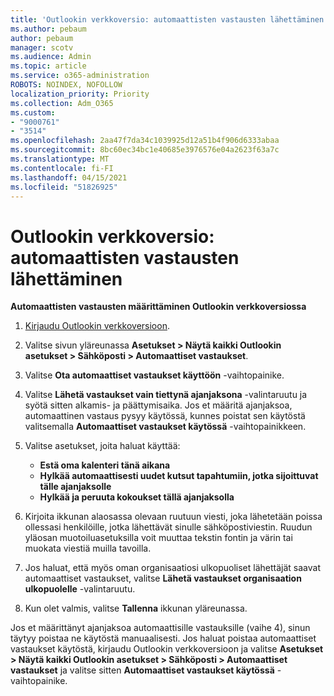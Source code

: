 ```yaml
---
title: 'Outlookin verkkoversio: automaattisten vastausten lähettäminen'
ms.author: pebaum
author: pebaum
manager: scotv
ms.audience: Admin
ms.topic: article
ms.service: o365-administration
ROBOTS: NOINDEX, NOFOLLOW
localization_priority: Priority
ms.collection: Adm_O365
ms.custom:
- "9000761"
- "3514"
ms.openlocfilehash: 2aa47f7da34c1039925d12a51b4f906d6333abaa
ms.sourcegitcommit: 8bc60ec34bc1e40685e3976576e04a2623f63a7c
ms.translationtype: MT
ms.contentlocale: fi-FI
ms.lasthandoff: 04/15/2021
ms.locfileid: "51826925"
---
```

# <a name="outlook-on-the-web-send-out-of-office-replies"></a>Outlookin verkkoversio: automaattisten vastausten lähettäminen

**Automaattisten vastausten määrittäminen Outlookin verkkoversiossa**

1. [Kirjaudu Outlookin verkkoversioon](https://support.office.com/article/how-to-sign-in-to-outlook-on-the-web-763fab4d-0138-4814-b450-37fc286bcb79).

2. Valitse sivun yläreunassa **Asetukset > Näytä kaikki Outlookin asetukset > Sähköposti > Automaattiset vastaukset**.

3. Valitse **Ota automaattiset vastaukset käyttöön** -vaihtopainike.

4. Valitse **Lähetä vastaukset vain tiettynä ajanjaksona** -valintaruutu ja syötä sitten alkamis- ja päättymisaika. Jos et määritä ajanjaksoa, automaattinen vastaus pysyy käytössä, kunnes poistat sen käytöstä valitsemalla **Automaattiset vastaukset käytössä** -vaihtopainikkeen.

5. Valitse asetukset, joita haluat käyttää:
    - **Estä oma kalenteri tänä aikana**
    - **Hylkää automaattisesti uudet kutsut tapahtumiin, jotka sijoittuvat tälle ajanjaksolle**
    - **Hylkää ja peruuta kokoukset tällä ajanjaksolla**

6. Kirjoita ikkunan alaosassa olevaan ruutuun viesti, joka lähetetään poissa ollessasi henkilöille, jotka lähettävät sinulle sähköpostiviestin. Ruudun yläosan muotoiluasetuksilla voit muuttaa tekstin fontin ja värin tai muokata viestiä muilla tavoilla.

7. Jos haluat, että myös oman organisaatiosi ulkopuoliset lähettäjät saavat automaattiset vastaukset, valitse **Lähetä vastaukset organisaation ulkopuolelle** -valintaruutu.

8. Kun olet valmis, valitse **Tallenna** ikkunan yläreunassa.

Jos et määrittänyt ajanjaksoa automaattisille vastauksille (vaihe 4), sinun täytyy poistaa ne käytöstä manuaalisesti. Jos haluat poistaa automaattiset vastaukset käytöstä, kirjaudu Outlookin verkkoversioon ja valitse **Asetukset > Näytä kaikki Outlookin asetukset > Sähköposti > Automaattiset vastaukset** ja valitse sitten **Automaattiset vastaukset käytössä** -vaihtopainike.
